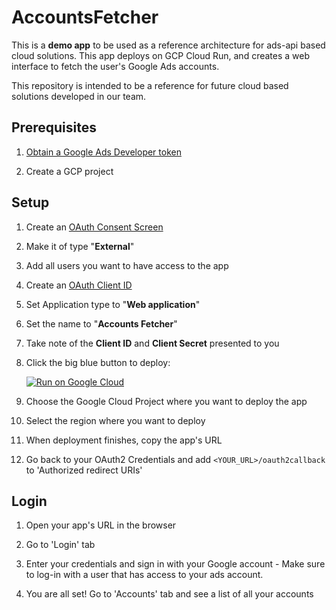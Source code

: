 # AccountsFetcher

This is a **demo app** to be used as a reference architecture for ads-api 
based cloud solutions.
This app deploys on GCP Cloud Run, and creates a web interface to fetch 
the user's Google Ads accounts.

This repository is intended to be a reference for future cloud based 
solutions developed in our team.

## Prerequisites

1. [Obtain a Google Ads Developer 
token](https://developers.google.com/google-ads/api/docs/first-call/dev-token#:~:text=A%20developer%20token%20from%20Google,SETTINGS%20%3E%20SETUP%20%3E%20API%20Center.)

1. Create a GCP project

## Setup

1. Create an [OAuth Consent 
Screen](https://console.cloud.google.com/apis/credentials/consent)

1. Make it of type "**External**"

1. Add all users you want to have access to the app

1. Create an [OAuth Client 
ID](https://console.cloud.google.com/apis/credentials/oauthclient)

1. Set Application type to "**Web application**"

1. Set the name to "**Accounts Fetcher**"

1. Take note of the **Client ID** and **Client Secret** presented to you

1. Click the big blue button to deploy:

   [![Run on Google 
Cloud](https://deploy.cloud.run/button.svg)](https://deploy.cloud.run?revision=sso)

1. Choose the Google Cloud Project where you want to deploy the app

1. Select the region where you want to deploy

1. When deployment finishes, copy the app's URL

1. Go back to your OAuth2 Credentials and add `<YOUR_URL>/oauth2callback` 
to 'Authorized redirect URIs'

## Login

1. Open your app's URL in the browser

1. Go to 'Login' tab

1. Enter your credentials and sign in with your Google account - Make sure 
to log-in with a user that has access to your ads account.

1. You are all set! Go to 'Accounts' tab and see a list of all your 
accounts





